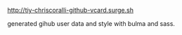 http://tiy-chriscoralli-github-vcard.surge.sh

generated gihub user data and style with bulma and sass.
